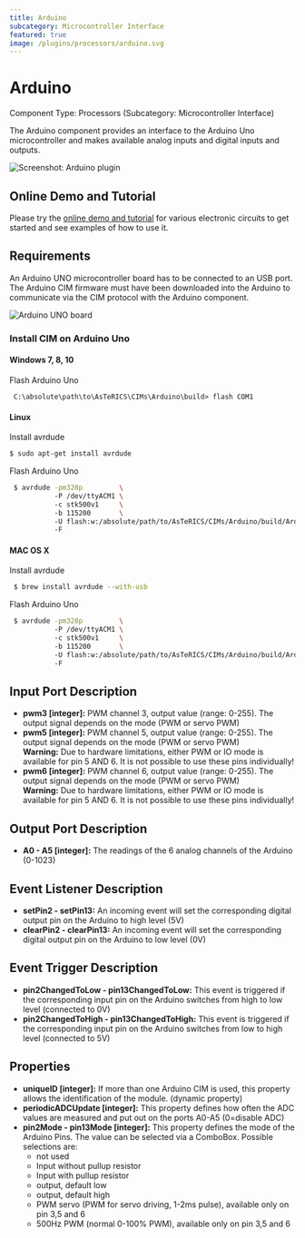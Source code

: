 ```yaml
---
title: Arduino
subcategory: Microcontroller Interface
featured: true
image: /plugins/processors/arduino.svg
---
```


# Arduino

Component Type: Processors (Subcategory: Microcontroller Interface)

The Arduino component provides an interface to the Arduino Uno microcontroller and makes available analog inputs and digital inputs and outputs.

![Screenshot: Arduino plugin](./img/arduino.jpg "Screenshot: Arduino plugin")

## Online Demo and Tutorial

Please try the [online demo and tutorial](http://asterics.github.io/AsTeRICS/webapps/asterics-microcontroller-arduino/) for various electronic circuits to get started and see examples of how to use it.

## Requirements

An Arduino UNO microcontroller board has to be connected to an USB port. The Arduino CIM firmware must have been downloaded into the Arduino to communicate via the CIM protocol with the Arduino component.

![Arduino UNO board](./img/arduino_picture.jpg "Arduino UNO board")

### Install CIM on Arduino Uno

#### Windows 7, 8, 10

Flash Arduino Uno

```
 C:\absolute\path\to\AsTeRICS\CIMs\Arduino\build> flash COM1
```

#### Linux

Install avrdude
```bash
$ sudo apt-get install avrdude
```

Flash Arduino Uno

```bash
 $ avrdude -pm328p         \ 
           -P /dev/ttyACM1 \ 
           -c stk500v1     \ 
           -b 115200       \ 
           -U flash:w:/absolute/path/to/AsTeRICS/CIMs/Arduino/build/Arduino.hex \ 
           -F
```

#### MAC OS X

Install avrdude

```bash
 $ brew install avrdude --with-usb
```

Flash Arduino Uno

```bash
 $ avrdude -pm328p         \ 
           -P /dev/ttyACM1 \ 
           -c stk500v1     \ 
           -b 115200       \ 
           -U flash:w:/absolute/path/to/AsTeRICS/CIMs/Arduino/build/Arduino.hex \ 
           -F
```

## Input Port Description

- **pwm3 \[integer\]:** PWM channel 3, output value (range: 0-255). The output signal depends on the mode (PWM or servo PWM)
- **pwm5 \[integer\]:** PWM channel 5, output value (range: 0-255). The output signal depends on the mode (PWM or servo PWM)  
  **Warning:** Due to hardware limitations, either PWM or IO mode is available for pin 5 AND 6. It is not possible to use these pins individually!
- **pwm6 \[integer\]:** PWM channel 6, output value (range: 0-255). The output signal depends on the mode (PWM or servo PWM)  
  **Warning:** Due to hardware limitations, either PWM or IO mode is available for pin 5 AND 6. It is not possible to use these pins individually!

## Output Port Description

- **A0 - A5 \[integer\]:** The readings of the 6 analog channels of the Arduino (0-1023)

## Event Listener Description

- **setPin2 - setPin13:** An incoming event will set the corresponding digital output pin on the Arduino to high level (5V)
- **clearPin2 - clearPin13:** An incoming event will set the corresponding digital output pin on the Arduino to low level (0V)

## Event Trigger Description

- **pin2ChangedToLow - pin13ChangedToLow:** This event is triggered if the corresponding input pin on the Arduino switches from high to low level (connected to 0V)
- **pin2ChangedToHigh - pin13ChangedToHigh:** This event is triggered if the corresponding input pin on the Arduino switches from low to high level (connected to 5V)

## Properties

- **uniqueID \[integer\]:** If more than one Arduino CIM is used, this property allows the identification of the module. (dynamic property)
- **periodicADCUpdate \[integer\]:** This property defines how often the ADC values are measured and put out on the ports A0-A5 (0=disable ADC)
- **pin2Mode - pin13Mode \[integer\]:** This property defines the mode of the Arduino Pins. The value can be selected via a ComboBox. Possible selections are:
  - not used
  - Input without pullup resistor
  - Input with pullup resistor
  - output, default low
  - output, default high
  - PWM servo (PWM for servo driving, 1-2ms pulse), available only on pin 3,5 and 6
  - 500Hz PWM (normal 0-100% PWM), available only on pin 3,5 and 6
